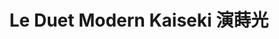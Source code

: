 ---
title: "Le Duet Modern Kaiseki 演蒔光"
description: "Le Duet Modern Kaiseki 演蒔光"
layout: shop
keywords:
  - 美食競賽
  - 台灣美食
  - 美食精選
datePublished: "2025-06-30"
dateModified: "2025-07-03"
city: "台北市"
district: "信義區"
address: "台北市信義區忠孝東路四段553巷16弄9號"
phone: "0237621570"
geo: "25.04279210361641, 121.56348668717052"
google_map: "https://maps.app.goo.gl/5FTBHZkZj9UgLRas6"
footinder: "https://footinder.com.tw/%e5%8f%b0%e5%8c%97%e5%b8%82%e4%bf%a1%e7%be%a9%e5%8d%80/105331/"
official: "https://www.facebook.com/leduet.tw/"
award:
  - name: "500盤"
    year: "2024"
    entries:
      - dishes:
          - "龍膽石斑 茗荷 山當歸"

---
